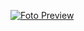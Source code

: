 [![Foto Preview](preview/20-projects-with-react.avif)](https://20essentials.github.io/20-projects-with-react)

